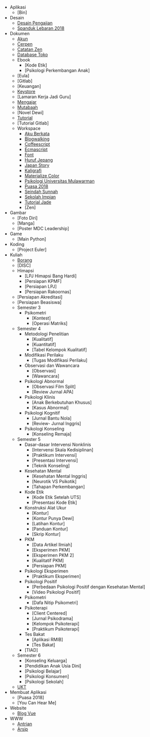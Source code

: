 - Aplikasi
    - [Bin]
- Desain
    - [Desain Pengajian](https://github.com/amazing-guardian/desain-pengajian)
    - [Spanduk Lebaran 2018](https://github.com/amazing-guardian/spanduk-lebaran-2018)
- Dokumen
    - [Akun](https://github.com/amazing-guardian/akun)
    - [Cerpen](https://github.com/amazing-guardian/cerpen)
    - [Catatan Zen](https://github.com/amazing-guardian/catatan-zen)
    - [Database Toko](https://github.com/amazing-guardian/database-toko)
    - Ebook
        - [Kode Etik]
        - [Psikologi Perkembangan Anak]
    - [Eula]
    - [Gitlab]
    - [Keuangan]
    - [Keystore](https://github.com/amazing-guardian/keystore)
    - [Lamaran Kerja Jadi Guru]
    - [Mengajar](https://github.com/amazing-guardian/mengajar)
    - [Mutabaah](https://github.com/amazing-guardian/mutabaah)
    - [Novel Dewi]
    - [Tutorial](https://github.com/amazing-guardian/tutorial)
    - [Tutorial Gitlab]
    - Workspace
        - [Aku Berkata](https://github.com/amazing-guardian/aku-berkata)
        - [Blogwalking](https://github.com/amazing-guardian/blogwalking)
        - [Coffeescript](https://github.com/amazing-guardian/coffeescript)
        - [Ecmascript](https://github.com/amazing-guardian/ecmascript)
        - [Font](https://github.com/amazing-guardian/font)
        - [Huruf Jepang](https://github.com/amazing-guardian/huruf-jepang)
        - [Japan Story](https://github.com/amazing-guardian/japan-story)
        - [Kaligrafi](https://github.com/amazing-guardian/kaligrafi)
        - [Materialize Color](https://github.com/amazing-guardian/materialize-color)
        - [Psikologi Universitas Mulawarman](https://github.com/amazing-guardian/psikologi-universitas-mulawarman)
        - [Puasa 2018](https://github.com/amazing-guardian/puasa-2018)
        - [Seindah Sunnah](https://github.com/amazing-guardian/seindah-sunnah)
        - [Sekolah Impian](https://github.com/amazing-guardian/sekolah-impian)
        - [Tutorial Jade](https://github.com/amazing-guardian/tutorial-jade)
        - [Zen]
- Gambar
    - [Foto Diri]
    - [Manga]
    - [Poster MDC Leadership]
- Game
    - [Main Python]
- Koding
    - [Project Euler]
- Kuliah
    - [Borang](https://github.com/amazing-guardian/borang)
    - [DISC]
    - Himapsi
        - [LPJ Himapsi Bang Hardi]
        - [Persiapan KPMF]
        - [Persiapan LPJ]
        - [Persiapan Rakoornas]
    - [Persiapan Akreditasi]
    - [Persiapan Beasiswa]
    - Semester 3
        - Psikometri
            - [Kontest]
            - [Operasi Matriks]
    - Semester 4
        - Metodologi Penelitian
            - [Kualitatif]
            - [Kuantitatif]
            - [Tabel Kelompok Kualitatif]
        - Modifikasi Perilaku
            - [Tugas Modifikasi Perilaku]
        - Observasi dan Wawancara
            - [Observasi]
            - [Wawancara]
        - Psikologi Abnormal
            - [Observasi Film Split]
            - [Review Jurnal APA]
        - Psikologi Klinis
            - [Anak Berkebutuhan Khusus]
            - [Kasus Abnormal]
        - Psikologi Kognitif
            - [Jurnal Bantu Nola]
            - [Review- Jurnal Inggris]
        - Psikologi Konseling
            - [Konseling Remaja]
    - Semester 5
        - Dasar-dasar Intervensi Nonklinis
            - [Intervensi Skala Kedisiplinan]
            - [Praktikum Intervensi]
            - [Presentasi Intervensi]
            - [Teknik Konseling]
        - Kesehatan Mental
            - [Kesehatan Mental Inggris]
            - [Neurotik VS Psikotik]
            - [Tahapan Perkembangan]
        - Kode Etik
            - [Kode Etik Setelah UTS]
            - [Presentasi Kode Etik]
        - Konstruksi Alat Ukur
            - [Kontur]
            - [Kontur Punya Dewi]
            - [Latihan Kontur]
            - [Panduan Kontur]
            - [Skrip Kontur]
        - PKM
            - [Data Artikel Ilmiah]
            - [Eksperimen PKM]
            - [Eksperimen PKM 2]
            - [Kualitatif PKM]
            - [Persiapan PKM]
        - Psikologi Eksperimen
            - [Praktikum Eksperimen]
        - Psikologi Positif
            - [Perbedaan Psikologi Positif dengan Kesehatan Mental]
            - [Video Psikologi Positif]
        - Psikometri
            - [Dafa Nitip Psikometri]
        - Psikoterapi
            - [Client Centered]
            - [Jurnal Psikodrama]
            - [Kelompok Psikoterapi]
            - [Praktikum Psikoterapi]
        - Tes Bakat
            - [Aplikasi RMIB]
            - [Tes Bakat]
        - [TIAD]
	- Semester 6
        - [Konseling Keluarga]
        - [Pendidikan Anak Usia Dini]
        - [Psikologi Belajar]
        - [Psikologi Konsumen]
        - [Psikologi Sekolah]
    - [UKT](https://github.com/amazing-guardian/ukt)
- Membuat Aplikasi
    - [Puasa 2018]
	- [You Can Hear Me]
- Website
    - [Blog Vue](https://github.com/amazing-guardian/blog-vue)
- WWW
    - [Antrian](https://github.com/amazing-guardian/antrian)
    - [Arsip](https://github.com/amazing-guardian/arsip)